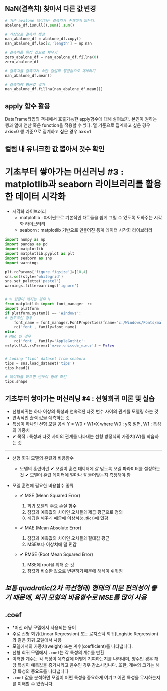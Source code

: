## NaN(결측치) 찾아서 다른 값 변경
```python
# 기존 avalone 데이터는 결측치가 존재하지 않는다.
abalone_df.isnull().sum().sum()

# 가상으로 결측치 생성
nan_abalone_df = abalone_df.copy()
nan_abalone_df.loc[2,'length'] = np.nan

# 결측치를 특정 값으로 채우기
zero_abalone_df = nan_abalone_df.fillna(0)
zero_abalone_df

# 결측치를 결측치가 속한 컬럼의 평균값으로 대체하기
nan_abalone_df.mean()

# 결측치에 평균값 넣기
nan_abalone_df.fillna(nan_abalone_df.mean())
```

## apply 함수 활용
DataFrame타입의 객체에서 호출가능한 apply함수에 대해 살펴보자.
본인이 원하는 행과 열에 연산 혹은 function을 적용할 수 있다.
열 기준으로 집계하고 싶은 경우 axis=0
행 기준으로 집계하고 싶은 경우 axis=1




## 컬럼 내 유니크한 값 뽑아서 갯수 확인

# 기초부터 쌓아가는 머신러닝 #3 : matplotlib과 seaborn 라이브러리를 활용한 데이터 시각화
* 시각화 라이브러리
  * matplotlib : 파이썬으로 기본적인 차트들을 쉽게 그릴 수 있도록 도와주는 시각화 라이브러리
  * seaborn : matplotlib 기반으로 만들어진 통계 데이터 시각화 라이브러리
```python
import numpy as np
import pandas as pd
import matplotlib
import matplotlib.pyplot as plt
import seaborn as sns
import warnings

plt.rcParams['figure.figsize']=[10,8]
sns.set(style='whitegrid')
sns.set_palette('pastel')
warnings.filterwarnings('ignore')


# % 한글이 깨지는 경우 %
from matplotlib import font_manager, rc
import platform
if platform.system() == 'Windows':
# 윈도우인 경우
    font_name = font_manager.FontProperties(fname="c:/Windows/Fonts/malgun.ttf").get_name()
    rc('font', family=font_name)
else:    
# Mac 인 경우
    rc('font', family='AppleGothic')
matplotlib.rcParams['axes.unicode_minus'] = False 


# Loding "tips" dataset from seaborn
tips = sns.load_dataset('tips')
tips.head()

# 데이터를 봤으면 반듯이 형태 확인
tips.shape 
 ```



## 기초부터 쌓아가는 머신러닝 #4 :  선형회귀 이론 및 실습
* 선형회귀는 하나 이상의 특성과 연속적인 타깃 변수 사이의 관계를 모델링 하는 것
* 연속적인 출력 값을 예측하는 것
* 특성이 하나인 선형 모델 공식
  Y = W0 + W1*X
  where W0 : y축 절편, W1 : 특성의 가중치
* ✔ 목적 : 특성과 타깃 사이의 관계를 나타내는 선형 방정식의 가중치(W)를 학습하는 것
---
* 선형 회귀 모델의 훈련과 비용함수
  * 모델의 훈련이란
    ✔ 모델이 훈련 데이터에 잘 맞도록 모델 파라미터를 설정하는 것
    ✔ 모델이 훈련 데이터에 얼마나 잘 들어맞는지 측정해야 함

* 모델 훈련에 필요한 비용함수 종류
  * ✔ MSE (Mean Squared Error)
    1. 회귀 모델의 주요 손실 함수
    2. 참값과 예측값의 차이인 오차들의 제곱 평균으로 정의
    3. 제곱을 해주기 때문에 이상치(outlier)에 민감

  * ✔ MAE (Mean Absolute Error)
    1. 참값과 예측값의 차이인 오차들의 절대값 평균
    2. MSE보다 이상치에 덜 민감

  * ✔ RMSE (Root Mean Squared Error)
    1. MSE에 root을 취해 준 것
    2. 참값과 비슷한 값으로 변환하기 때문에 해석이 쉬워짐

***보통 quadratic(2차 곡선형태) 형태의 미분 편의성이 좋기 때문에, 회귀 모형의 비용함수로 MSE를 많이 사용***
---






## .coef
* *머신 러닝 모델에서 사용되는 용어
* 주로 선형 회귀(Linear Regression) 또는 로지스틱 회귀(Logistic Regression)와 같은 회귀 모델에서 사용
* 모델에서의 가중치(weight) 또는 계수(coefficient)를 나타냅니다.
* 선형 회귀 모델에서 `.coef`는 각 특성의 계수를 반환
* 이러한 계수는 각 특성이 예측값에 어떻게 기여하는지를 나타내며, 양수인 경우 해당 특성이 예측값을 증가시키고 음수인 경우 감소시킵니다. 또한, 계수의 크기는 해당 특성의 중요도를 나타냅니다
* `.coef` 값을 분석하면 모델이 어떤 특성을 중요하게 여기고 어떤 특성을 무시하는지를 이해할 수 있습니다.